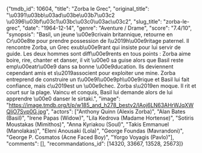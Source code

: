 {"tmdb_id": 10604, "title": "Zorba le Grec", "original_title": "\u0391\u03bb\u03ad\u03be\u03b7\u03c2 \u0396\u03bf\u03c1\u03bc\u03c0\u03ac\u03c2", "slug_title": "zorba-le-grec", "date": "1964-12-14", "genre": "Aventure / Drame", "score": "7.4/10", "synopsis": "Basil, un jeune \u00e9crivain britannique, retourne en Cr\u00e8te pour prendre possession de l\u2019h\u00e9ritage paternel. Il rencontre Zorba, un Grec exub\u00e9rant qui insiste pour lui servir de guide. Les deux hommes sont diff\u00e9rents en tous points : Zorba aime boire, rire, chanter et danser, il vit \u00e0 sa guise alors que Basil reste emp\u00eatr\u00e9 dans sa bonne \u00e9ducation. Ils deviennent cependant amis et s\u2019associent pour exploiter une mine. Zorba entreprend de construire un t\u00e9l\u00e9ph\u00e9rique et Basil lui fait confiance, mais c\u2019est un \u00e9chec. Zorba s\u2019en moque. Il rit et court sur la plage. Vaincu et conquis, Basil lui demande alors de lui apprendre \u00e0 danser le sirtaki.", "image": "https://image.tmdb.org/t/p/w185_and_h278_bestv2/lAoj6LN63AHrWJqXWQljO7Svp0G.jpg", "actors": ["Anthony Quinn (Alexis Zorba)", "Alan Bates (Basil)", "Irene Papas (Widow)", "Lila Kedrova (Madame Hortense)", "Sotiris Moustakas (Mimithos)", "Anna Kyriakou (Soul)", "Takis Emmanuel (Manolakas)", "Eleni Anousaki (Lola)", "George Foundas (Mavrandoni)", "George P. Cosmatos (Acne Faced Boy)", "Yorgo Voyagis (Pavlo)"], "comments": [], "recommandations_id": [14320, 33667, 13528, 25673]}